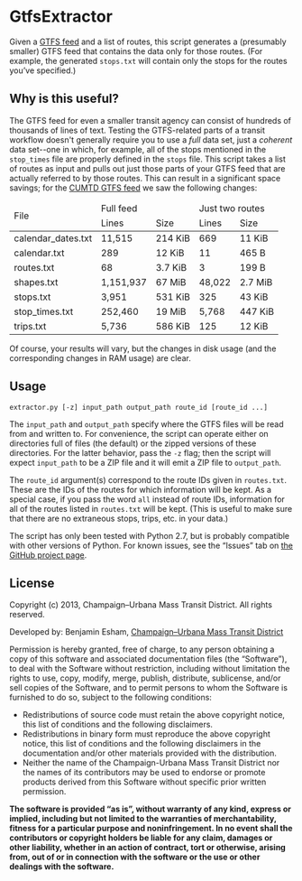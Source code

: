 # GtfsExtractor

Given a [GTFS feed](https://developers.google.com/transit/gtfs/reference) and a list of routes, this script generates a (presumably smaller) GTFS feed that contains the data only for those routes. (For example, the generated `stops.txt` will contain only the stops for the routes you’ve specified.)

## Why is this useful?

The GTFS feed for even a smaller transit agency can consist of hundreds of thousands of lines of text. Testing the GTFS-related parts of a transit workflow doesn't generally require you to use a *full* data set, just a *coherent* data set--one in which, for example, all of the stops mentioned in the `stop_times` file are properly defined in the `stops` file. This script takes a list of routes as input and pulls out just those parts of your GTFS feed that are actually referred to by those routes. This can result in a significant space savings; for the [CUMTD GTFS feed](http://developer.cumtd.com/) we saw the following changes:

<table>
	<thead>	
		<tr>
			<td rowspan="2">File</td>
			<td colspan="2">Full feed</td>
			<td colspan="2">Just two routes</td>
		</tr>
		<tr>
			<td>Lines</td>
			<td>Size</td>
			<td>Lines</td>
			<td>Size</td>
		</tr>
	</thead>
	<tbody>
		<tr>
			<td>calendar_dates.txt</td>
			<td>11,515</td>
			<td>214 KiB</td>
			<td>669</td>
			<td>11 KiB</td>
		</tr>
		<tr>
			<td>calendar.txt</td>
			<td>289</td>
			<td>12 KiB</td>
			<td>11</td>
			<td>465 B</td>
		</tr>
		<tr>
			<td>routes.txt</td>
			<td>68</td>
			<td>3.7 KiB</td>
			<td>3</td>
			<td>199 B</td>
		</tr>
		<tr>
			<td>shapes.txt</td>
			<td>1,151,937</td>
			<td>67 MiB</td>
			<td>48,022</td>
			<td>2.7 MiB</td>
		</tr>
		<tr>
			<td>stops.txt</td>
			<td>3,951</td>
			<td>531 KiB</td>
			<td>325</td>
			<td>43 KiB</td>
		</tr>
		<tr>
			<td>stop_times.txt</td>
			<td>252,460</td>
			<td>19 MiB</td>
			<td>5,768</td>
			<td>447 KiB</td>
		</tr>
		<tr>
			<td>trips.txt</td>
			<td>5,736</td>
			<td>586 KiB</td>
			<td>125</td>
			<td>12 KiB</td>
		</tr>
	</tbody>
</table>

Of course, your results will vary, but the changes in disk usage (and the corresponding changes in RAM usage) are clear.

## Usage

`extractor.py [-z] input_path output_path route_id [route_id ...]`

The `input_path` and `output_path` specify where the GTFS files will be read from and written to. For convenience, the script can operate either on directories full of files (the default) or the zipped versions of these directories. For the latter behavior, pass the `-z` flag; then the script will expect `input_path` to be a ZIP file and it will emit a ZIP file to `output_path`.

The `route_id` argument(s) correspond to the route IDs given in `routes.txt`. These are the IDs of the routes for which information will be kept. As a special case, if you pass the word `all` instead of route IDs, information for all of the routes listed in `routes.txt` will be kept. (This is useful to make sure that there are no extraneous stops, trips, etc. in your data.)

The script has only been tested with Python 2.7, but is probably compatible with other versions of Python. For known issues, see the “Issues” tab on [the GitHub project page](https://github.com/CUMTD/GtfsExtractor).

## License

Copyright (c) 2013, Champaign–Urbana Mass Transit District. All rights reserved.

Developed by: Benjamin Esham, [Champaign–Urbana Mass Transit District](http://www.cumtd.com)

Permission is hereby granted, free of charge, to any person obtaining a copy of this software and associated documentation files (the “Software”), to deal with the Software without restriction, including without limitation the rights to use, copy, modify, merge, publish, distribute, sublicense, and/or sell copies of the Software, and to permit persons to whom the Software is furnished to do so, subject to the following conditions:

* Redistributions of source code must retain the above copyright notice, this list of conditions and the following disclaimers.
* Redistributions in binary form must reproduce the above copyright notice, this list of conditions and the following disclaimers in the documentation and/or other materials provided with the distribution.
* Neither the name of the Champaign-Urbana Mass Transit District nor the names of its contributors may be used to endorse or promote products derived from this Software without specific prior written permission.

**The software is provided “as is”, without warranty of any kind, express or implied, including but not limited to the warranties of merchantability, fitness for a particular purpose and noninfringement. In no event shall the contributors or copyright holders be liable for any claim, damages or other liability, whether in an action of contract, tort or otherwise, arising from, out of or in connection with the software or the use or other dealings with the software.**
